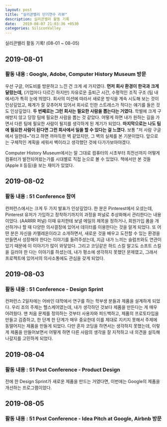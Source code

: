 ```yaml
---
layout: post
title: "실리콘밸리 단기연수 리뷰"
description: 실리콘밸리 활동 기록
date:   2019-08-07 21:03:36 +0530
categories: SiliconValley
---
```

실리콘밸리 활동 기록! (08-01 ~ 08-05)

## 2019-08-01
### 활동 내용 : Google, Adobe, Computer History Museum 방문
우선 구글, 어도비를 방문하고 느낀 건 크게 세 가지였다. **먼저 회사 환경이 한국과 크게 달랐는데,** (기업마다 다르긴 하지만) 자유로운 출퇴근 시간, 수평적인 조직 구조 (팀 내에서)가 특히 눈에 띄었다. 회사의 미션에 따라서 새로운 방식을 계속 시도해 보는 것이 인상깊었고, 체계가 잘 갖추어져 있어서 회사로 인한 스트레스가 적다는 얘기를 들은 것도 인상깊었다. **두 번째로는 그런 회사는 필요한 사람을 뽑는다는 거였다.** 학벌에 크게 구애받지 않고 당장 팀에 필요한 사람을 뽑는 것 같았다. 어떻게 하면 내가 원하는 길을 가면서 다른 팀에 필요한 사람이 될지를 생각하게 된 계기가 되었다. **마지막으로는 나도 팀에 필요한 사람이 된다면 그런 회사에서 일을 할 수 있다는 걸 느꼈다.** 보통 "저 사람 구글에서 일한대~"라고 하면 까마득한 벽 같았지만, 그 벽의 실체를 본 기분이었다. 앞으로는 구체적인 계획을 세워서 벽이라고 생각했던 것에 다가가보아야겠다.

Computer History Museum에서는 말 그대로 컴퓨터의 시초부터 최전선까지 어떻게 컴퓨터가 발전되어왔는가를 시대별로 직접 눈으로 볼 수 있었다. 책에서만 본 것들 (Apple II 등등)을 보는 재미가 있었다.

## 2019-08-02
### 활동 내용 : 51 Conference 참여
컨퍼런스에서는 크게 두 가지 발표가 인상깊었다. 한 분은 Pinterest에서 오셨는데, Pinterest 유저가 가입하고 정착하기까지의 과정을 퍼널로 추상화해서 관리한다는 내용이었다. (AARRR 퍼널) 이때 유저한테 보낼 메일의 제목을 정하거나, 회원가입 폼을 개선하거나 할 때 다양한 의사결정에 있어서 데이터를 이용한다는 것을 알게 되었다. 또 어떤 분은 자신을 카멜레온이라고 소개하면서, 새로운 것을 배우고 도전할 수 있는 환경을 만들면서 성장해야 한다는 이야기를 들려주셨는데, 지금 내가 느끼는 슬럼프와도 연관이 있기 때문에 이 이야기가 많이 와닿았다. 그리고 코딩같은 하드 스킬 말고도 소프트 스킬을 길러야 한 다는 이야기를 하셨는데, 내가 평소에 생각하지 못했던 문제였고, 그래서 프로젝트에 있어서의 의사소통에도 관심을 갖게 되었다.

## 2019-08-03
### 활동 내용 : 51 Conference - Design Sprint
컨퍼런스 2일차에는 어바인 대학에서 연구를 하는 학부생 분들과 제품을 설계하게 되었다. 우리 조의 주제는 헬스케어였는데, 내가 생각하던 것보다 제품을 만든다는 게 매우 어려웠다. 맨 처음 문제를 정의하는 것부터 사용자와 피드백하고, 제품의 프로토타입을 만들고 검증하고, 한 단계 한 단계가 매우 중요한데 이를 제대로 지키지 못해서 주제에 동떨어지는 제품을 만들게 되었다. 다만 혼자 코딩을 하면서는 생각하지 못했는데, 이렇게 제품을 만들어보면서 어떻게 하면 다른 사람의 생각을 잘 지적하고 내 의견을 설득해 나갈지를 고민하게 되었다.

## 2019-08-04
### 활동 내용 : 51 Post Conference - Product Design
전에 한 Design Sprint가 새로운 제품을 만드는 거였다면, 이번에는 Google의 제품을 개선하는 프로그램이었다. 

## 2019-08-05
### 활동 내용 : 51 Post Conference - Idea Pitch at Google, Airbnb 방문

